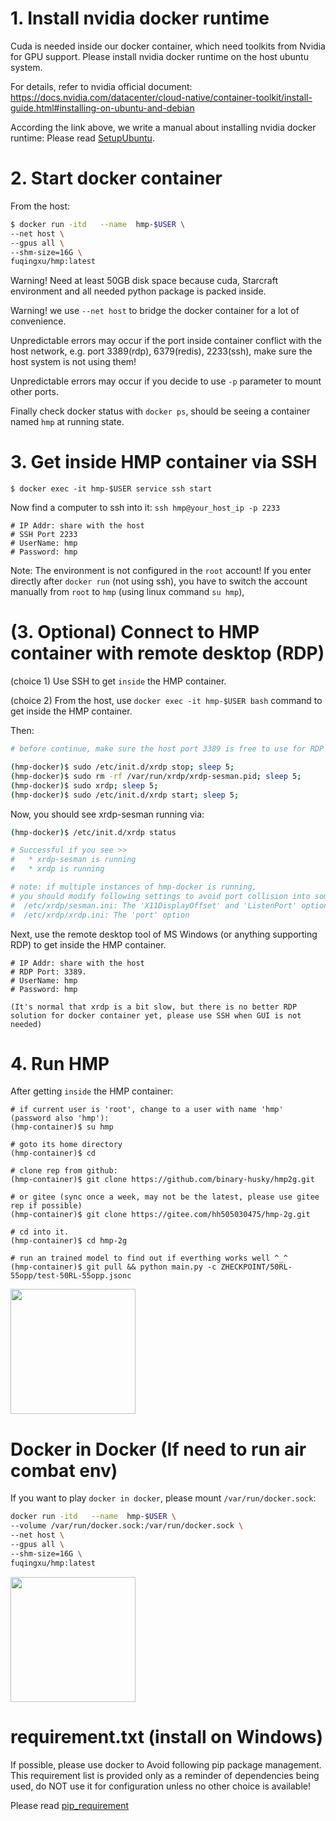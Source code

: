 
# 1. Install nvidia docker runtime
Cuda is needed inside our docker container, which need toolkits from Nvidia for GPU support.
Please install nvidia docker runtime on the host ubuntu system.

For details, refer to nvidia official document: https://docs.nvidia.com/datacenter/cloud-native/container-toolkit/install-guide.html#installing-on-ubuntu-and-debian

According the link above, we write a manual about installing nvidia docker runtime:
Please read [SetupUbuntu](./setup_ubuntu.md).



# 2. Start docker container
From the host:
```bash
$ docker run -itd   --name  hmp-$USER \
--net host \
--gpus all \
--shm-size=16G \
fuqingxu/hmp:latest
```
Warning! Need at least 50GB disk space because cuda, Starcraft environment and all needed python package is packed inside.

Warning! we use ```--net host``` to bridge the docker container for a lot of convenience.

Unpredictable errors may occur if the port inside container conflict with the host network, e.g. port 3389(rdp), 6379(redis), 2233(ssh), make sure the host system is not using them!

Unpredictable errors may occur if you decide to use ```-p``` parameter to mount other ports.

Finally check docker status with ```docker ps```, should be seeing a container named ```hmp``` at running state.



# 3. Get inside HMP container via SSH
```
$ docker exec -it hmp-$USER service ssh start
```

Now find a computer to ssh into it: ```ssh hmp@your_host_ip -p 2233```
```
# IP Addr: share with the host
# SSH Port 2233
# UserName: hmp
# Password: hmp
```

Note: The environment is not configured in the ```root``` account! 
If you enter directly after ```docker run``` (not using ssh), 
you have to switch the account manually from ```root``` to ```hmp``` (using linux command ```su hmp```), 


# (3. Optional) Connect to HMP container with remote desktop (RDP)
(choice 1) Use SSH to get ```inside``` the HMP container.

(choice 2) From the host, use ``` docker exec -it hmp-$USER bash ``` command to get inside the HMP container.

Then:
```sh
# before continue, make sure the host port 3389 is free to use for RDP

(hmp-docker)$ sudo /etc/init.d/xrdp stop; sleep 5;
(hmp-docker)$ sudo rm -rf /var/run/xrdp/xrdp-sesman.pid; sleep 5;
(hmp-docker)$ sudo xrdp; sleep 5;
(hmp-docker)$ sudo /etc/init.d/xrdp start; sleep 5;
```
Now, you should see xrdp-sesman running via:
```sh
(hmp-docker)$ /etc/init.d/xrdp status

# Successful if you see >>
#   * xrdp-sesman is running
#   * xrdp is running

# note: if multiple instances of hmp-docker is running,
# you should modify following settings to avoid port collision into some value that is not default:
#  /etc/xrdp/sesman.ini: The 'X11DisplayOffset' and 'ListenPort' option
#  /etc/xrdp/xrdp.ini: The 'port' option
```



Next, use the remote desktop tool of MS Windows (or anything supporting RDP) to get inside the HMP container.
```
# IP Addr: share with the host
# RDP Port: 3389.
# UserName: hmp
# Password: hmp

(It's normal that xrdp is a bit slow, but there is no better RDP solution for docker container yet, please use SSH when GUI is not needed)
```

# 4. Run HMP
After getting ```inside``` the HMP container:

```
# if current user is 'root', change to a user with name 'hmp' (password also 'hmp'):
(hmp-container)$ su hmp

# goto its home directory
(hmp-container)$ cd

# clone rep from github:
(hmp-container)$ git clone https://github.com/binary-husky/hmp2g.git

# or gitee (sync once a week, may not be the latest, please use gitee rep if possible)
(hmp-container)$ git clone https://gitee.com/hh505030475/hmp-2g.git

# cd into it.
(hmp-container)$ cd hmp-2g

# run an trained model to find out if everthing works well ^_^
(hmp-container)$ git pull && python main.py -c ZHECKPOINT/50RL-55opp/test-50RL-55opp.jsonc

```
<img src="../ZHECKPOINT/test-50+50/butterfly.webp" width="200" >

# Docker in Docker (If need to run air combat env)

If you want to play ```docker in docker```, please mount ```/var/run/docker.sock```:
```bash
docker run -itd   --name  hmp-$USER \
--volume /var/run/docker.sock:/var/run/docker.sock \
--net host \
--gpus all \
--shm-size=16G \
fuqingxu/hmp:latest
```
<img src="../ZHECKPOINT/test-50+50/butterfly.webp" width="200" >

# requirement.txt (install on Windows)
If possible, please use docker to Avoid following
pip package management.
This requirement list is provided only as 
a reminder of dependencies being used,
do NOT use it for configuration unless
no other choice is available!

Please read [pip_requirement](pip_requirement.md)

